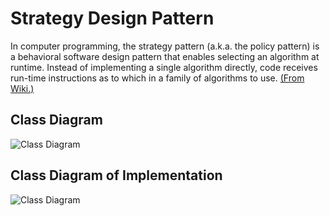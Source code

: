 # Strategy Design Pattern

In computer programming, the strategy pattern (a.k.a. the policy pattern) is a behavioral software design pattern that enables selecting an algorithm at runtime. Instead of implementing a single algorithm directly, code receives run-time instructions as to which in a family of algorithms to use.
[(From Wiki.)](https://en.wikipedia.org/wiki/Strategy_pattern)

## Class Diagram

![Class Diagram](http://www.plantuml.com/plantuml/proxy?cache=no&src=https://raw.githubusercontent.com/JurajX/Notes/design-patterns/DesignPatterns/Strategy/theory.puml)

## Class Diagram of Implementation

![Class Diagram](http://www.plantuml.com/plantuml/proxy?cache=no&src=https://raw.githubusercontent.com/JurajX/Notes/design-patterns/DesignPatterns/Strategy/impl.puml)
